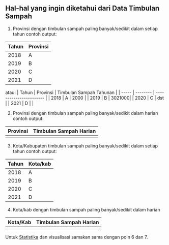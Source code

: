 ## Hal-hal yang ingin diketahui dari Data Timbulan Sampah

1. Provinsi dengan timbulan sampah paling banyak/sedikit dalam setiap tahun
contoh output:

| Tahun | Provinsi |
| ----- | -------- |
| 2018 | A |
| 2019 | B |
| 2020 | C | 
| 2021 | D |

atau:
| Tahun | Provinsi | Timbulan Sampah Tahunan |
| ----- | -------- | ----------------------- |
| 2018 | A | 2000 |
| 2019 | B | 3021000|
| 2020 | C | dst | 
| 2021 | D | |


2. Provinsi dengan timbulan sampah paling banyak/sedikit dalam harian
contoh output:

| Provinsi | Timbulan Sampah Harian |
| ----- | -------- |
| | |

3. Kota/Kabupaten timbulan sampah paling banyak/sedikit dalam setiap tahun
contoh output:

| Tahun | Kota/kab |
| ----- | -------- |
| 2018 | A |
| 2019 | B |
| 2020 | C | 
| 2021 | D |

4. Kota/kab dengan timbulan sampah paling banyak/sedikit dalam harian

| Kota/Kab | Timbulan Sampah Harian |
| ----- | -------- |
| | |

Untuk [Statistika](https://github.com/dinagoethe/pengkom/blob/main/tb/dtanalis/desc2.md) dan visualisasi samakan sama dengan poin 6 dan 7.
